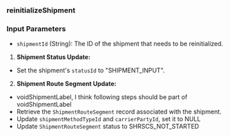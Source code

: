 ### reinitializeShipment

### Input Parameters

*   `shipmentId` (String): The ID of the shipment that needs to be reinitialized.

1. **Shipment Status Update:**

* Set the shipment's `statusId` to "SHIPMENT_INPUT".

2. **Shipment Route Segment Update:**
* voidShipmentLabel, I think following steps should be part of voidShipmentLabel
* Retrieve the `ShipmentRouteSegment` record associated with the shipment.
* Update `shipmentMethodTypeId` and `carrierPartyId`, set it to NULL
* Update `ShipmentRouteSegment` status to SHRSCS_NOT_STARTED
